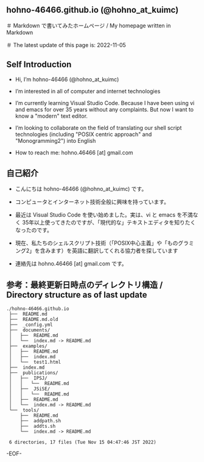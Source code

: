 ## hohno-46466.github.io (@hohno_at_kuimc)

<!---
＃ Markdown で書いてみたホームページもどき（試作日：Wed Jun 30 22:15:05 JST 2021）

このページは Markdown 記法を用いて書いている。ファイル名は index.md
-->

＃ Markdown で書いてみたホームページ / My homepage written in Markdown

＃ The latest update of this page is: 2022-11-05

## Self Introduction

- Hi, I’m hohno-46466 (@hohno_at_kuimc)

- I’m interested in all of computer and internet technologies

- I’m currently learning Visual Studio Code. Because I have been using vi and emacs for over 35 years without any complaints. But now I want to know a "modern" text editor.

- I’m looking to collaborate on the field of translating our shell script technologies (including "POSIX centric approach" and "Monogramming2") into English

- How to reach me: hohno.46466 [at] gmail.com


## 自己紹介

- こんにちは hohno-46466 (@hohno_at_kuimc) です。

- コンピュータとインターネット技術全般に興味を持っています。

- 最近は Visual Studio Code を使い始めました。実は、vi と emacs を不満なく 35年以上使ってきたのですが、「現代的な」テキストエディタを知りたくなったのです。

- 現在、私たちのシェルスクリプト技術（「POSIX中心主義」や「ものグラミング2」を含みます）を英語に翻訳してくれる協力者を探しています

- 連絡先は hohno.46466 [at] gmail.com です。


## 参考：最終更新日時点のディレクトリ構造 / Directory structure as of last update

    ./hohno-46466.github.io
     ├──  README.md
     ├──  README.md.old
     ├──  _config.yml
     ├──  documents/
     │   ├──  README.md
     │   └──  index.md -> README.md
     ├──  examples/
     │   ├──  README.md
     │   ├──  index.md
     │   └──  test1.html
     ├──  index.md
     ├──  publications/
     │   ├──  IPSJ/
     │   │   └──  README.md
     │   ├──  JSiSE/
     │   │   └──  README.md
     │   ├──  README.md
     │   └──  index.md -> README.md
     └──  tools/
         ├──  README.md
         ├──  addpath.sh
         ├──  addts.sh
         └──  index.md -> README.md
     
     6 directories, 17 files (Tue Nov 15 04:47:46 JST 2022)


<!---
Note: URI #1: git@github.com:hohno-46466/hohno-46466.github.io.git

Note: URI #2: https://github.com/hohno-46466/hohno-46466.github.io
-->

-EOF-
